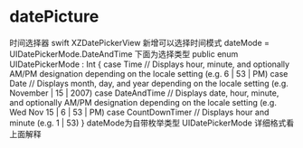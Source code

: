 # datePicture
时间选择器 swift
XZDatePickerView 
新增可以选择时间模式
dateMode = UIDatePickerMode.DateAndTime
下面为选择类型
public enum UIDatePickerMode : Int {
    case Time // Displays hour, minute, and optionally AM/PM designation depending on the locale setting (e.g. 6 | 53 | PM)
    case Date // Displays month, day, and year depending on the locale setting (e.g. November | 15 | 2007)
    case DateAndTime // Displays date, hour, minute, and optionally AM/PM designation depending on the locale setting (e.g. Wed Nov 15 | 6 | 53 | PM)
    case CountDownTimer // Displays hour and minute (e.g. 1 | 53)
}
dateMode为自带枚举类型 UIDatePickerMode 详细格式看上面解释
